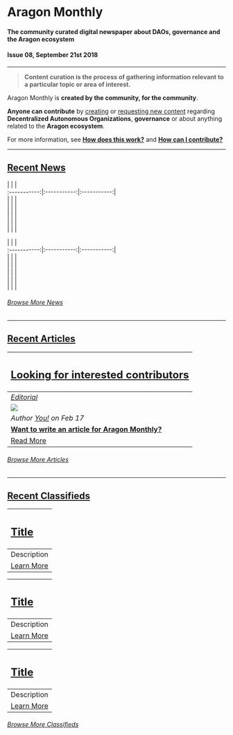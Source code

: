 # Aragon Monthly
#### The community curated digital newspaper about DAOs, governance and the Aragon ecosystem
#### Issue 08, September 21st 2018
___
> **Content curation is the process of gathering information relevant to a particular topic or area of interest.**

Aragon Monthly is **created by the community, for the community**.

**Anyone can contribute** by [creating](guides/guide_for_submitting_a_new_pull_request.md) or [requesting new content](https://github.com/aragon/aragon-monthly/issues) regarding **Decentralized Autonomous Organizations**, **governance** or about anything related to the **Aragon ecosystem**.

For more information, see [**How does this work?**](info/index.md#how-does-this-work) and [**How can I contribute?**](info/index.md#how-can-i-contribute)
___

## [Recent News](news/index.md)

| | |  
:-----------:|:-----------:|:-----------:|  
| | |  
| | |  
| | |  
| | |  
| | |  

| | |  
:-----------:|:-----------:|:-----------:|  
| | |  
| | |  
| | |  
| | |  
| | |  

###### [Browse More News](news/index.md)
___
## [Recent Articles](articles/index.md)

[<h2>Looking for interested contributors</h2>](https://github.com/aragon/aragon-monthly/labels/article) |
:-----------|
[_Editorial_](https://github.com/aragon/aragon-monthly/labels/article) |
![](../images/monthly_no_image.png) |
_Author [You!](https://github.com/aragon/aragon-monthly/labels/article) on Feb 17_ |
[**Want to write an article for Aragon Monthly?**](https://github.com/aragon/aragon-monthly/labels/article) |
[Read More](https://github.com/aragon/aragon-monthly/labels/article) |

###### [Browse More Articles](articles/index.md)
___
## [Recent Classifieds](classifieds/index.md)

[<h2>Title</h2>](URI) |
:-----------|
Description |
[Learn More](URI) |

[<h2>Title</h2>](URI) |
:-----------|
Description |
[Learn More](URI) |

[<h2>Title</h2>](URI) |
:-----------|
Description |
[Learn More](URI) |

###### [Browse More Classifieds](classifieds/index.md)
